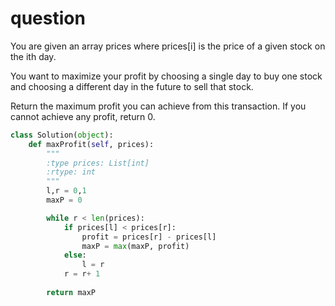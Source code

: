# question

You are given an array prices where prices[i] is the price of a given stock on the ith day.

You want to maximize your profit by choosing a single day to buy one stock and choosing a different day in the future to sell that stock.

Return the maximum profit you can achieve from this transaction. If you cannot achieve any profit, return 0.

```Python
class Solution(object):
    def maxProfit(self, prices):
        """
        :type prices: List[int]
        :rtype: int
        """
        l,r = 0,1
        maxP = 0

        while r < len(prices):
            if prices[l] < prices[r]:
                profit = prices[r] - prices[l]
                maxP = max(maxP, profit)
            else:
                l = r
            r = r+ 1
        
        return maxP
```




